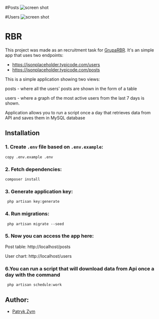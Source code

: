 #Posts
![screen shot](https://i.ibb.co/4MXD5WS/posts.png)

#Users
![screen shot](https://i.ibb.co/mtC8gHS/chart.png)

# RBR

This project was made as an recruitment task for [GrupaRBR](https://www.gruparbr.pl/).
It's an simple app that uses two endpoints:
- https://jsonplaceholder.typicode.com/users
- https://jsonplaceholder.typicode.com/posts

This is a simple application showing two views:
<p>posts - where all the users' posts are shown in the form of a table</p>
<p>users - where a graph of the most active users from the last 7 days is shown.</p>

Application allows you to run a script once a day that retrieves data from API and saves them in MySQL database

## Installation
### 1. Create `.env` file based on `.env.example`:
```
copy .env.example .env
```

### 2. Fetch dependencies:
```shell script
composer install
```

### 3. Generate application key:
```shell script
 php artisan key:generate
```

### 4. Run migrations:
```shell script
 php artisan migrate --seed
```
### 5. Now you can access the app here:
Post table:
http://localhost/posts

User chart:
http://localhost/users

### 6.You can run a script that will download data from Api once a day with the command
```shell script
 php artisan schedule:work
```

## Author:
- [Patryk Zym](https://github.com/rewe999/)
